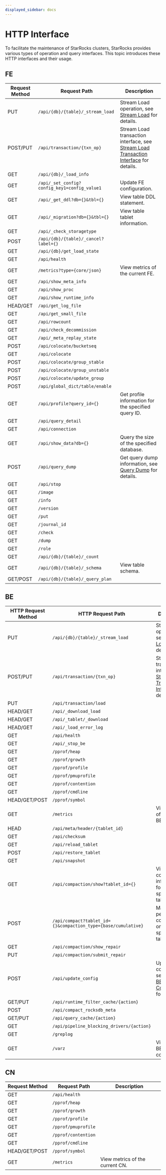 ```yaml
---
displayed_sidebar: docs
---
```


# HTTP Interface

To facilitate the maintenance of StarRocks clusters, StarRocks provides various types of operation and query interfaces. This topic introduces these HTTP interfaces and their usage.

## FE

| Request Method      | Request Path                                                    | Description                                                                                                          |
|---------------------|-----------------------------------------------------------------|----------------------------------------------------------------------------------------------------------------------|
| PUT                 | `/api/{db}/{table}/_stream_load`                                | Stream Load operation, see [Stream Load](../loading/StreamLoad.md) for details.                                      |
| POST/PUT            | `/api/transaction/{txn_op}`                                     | Stream Load transaction interface, see [Stream Load Transaction Interface](../loading/Stream_Load_transaction_interface.md) for details. |
| GET                 | `/api/{db}/_load_info`                                          |
| GET                 | `/api/_set_config?config_key1=config_value1`                    | Update FE configuration.                                                                                             |
| GET                 | `/api/_get_ddl?db={}&tbl={}`                                    | View table DDL statement.                                                                                            |
| GET                 | `/api/_migration?db={}&tbl={}`                                  | View table tablet information.                                                                                       |
| GET                 | `/api/_check_storagetype`                                       |
| POST                | `/api/{db}/{table}/_cancel?label={}`                            |
| GET                 | `/api/{db}/get_load_state`                                      |
| GET                 | `/api/health`                                                   |
| GET                 | `/metrics?type={core/json}`                                     | View metrics of the current FE.                                                                                      |
| GET                 | `/api/show_meta_info`                                           |
| GET                 | `/api/show_proc`                                                |
| GET                 | `/api/show_runtime_info`                                        |
| HEAD/GET            | `/api/get_log_file`                                             |
| GET                 | `/api/get_small_file`                                           |
| GET                 | `/api/rowcount`                                                 |
| GET                 | `/api/check_decommission`                                       |
| GET                 | `/api/_meta_replay_state`                                       |
| POST                | `/api/colocate/bucketseq`                                       |
| GET                 | `/api/colocate`                                                 |
| POST                | `/api/colocate/group_stable`                                    |
| POST                | `/api/colocate/group_unstable`                                  |
| POST                | `/api/colocate/update_group`                                    |
| POST                | `/api/global_dict/table/enable`                                 |
| GET                 | `/api/profile?query_id={}`                                      | Get profile information for the specified query ID.                                                                  |
| GET                 | `/api/query_detail`                                             |
| GET                 | `/api/connection`                                               |
| GET                 | `/api/show_data?db={}`                                          | Query the size of the specified database.                                                                            |
| POST                | `/api/query_dump`                                               | Get query dump information, see [Query Dump](../faq/Dump_query.md) for details.                                      |
| GET                 | `/api/stop`                                                     |
| GET                 | `/image`                                                        |
| GET                 | `/info`                                                         |
| GET                 | `/version`                                                      |
| GET                 | `/put`                                                          |
| GET                 | `/journal_id`                                                   |
| GET                 | `/check`                                                        |
| GET                 | `/dump`                                                         |
| GET                 | `/role`                                                         |
| GET                 | `/api/{db}/{table}/_count`                                      |
| GET                 | `/api/{db}/{table}/_schema`                                     | View table schema.                                                                                                   |
| GET/POST            | `/api/{db}/{table}/_query_plan`                                 |

## BE

| HTTP Request Method | HTTP Request Path                                               | Description                                                                                                          |
|---------------------|-----------------------------------------------------------------|----------------------------------------------------------------------------------------------------------------------|
| PUT                 | `/api/{db}/{table}/_stream_load`                                | Stream Load operation, see [Stream Load](../loading/StreamLoad.md) for details.                                      |
| POST/PUT            | `/api/transaction/{txn_op}`                                     | Stream Load transaction interface, see [Stream Load Transaction Interface](../loading/Stream_Load_transaction_interface.md) for details. |
| PUT                 | `/api/transaction/load`                                         |
| HEAD/GET            | `/api/_download_load`                                           |
| HEAD/GET            | `/api/_tablet/_download`                                        |
| HEAD/GET            | `/api/_load_error_log`                                          |
| GET                 | `/api/health`                                                   |
| GET                 | `/api/_stop_be`                                                 |
| GET                 | `/pprof/heap`                                                   |
| GET                 | `/pprof/growth`                                                 |
| GET                 | `/pprof/profile`                                                |
| GET                 | `/pprof/pmuprofile`                                             |
| GET                 | `/pprof/contention`                                             |
| GET                 | `/pprof/cmdline`                                                |
| HEAD/GET/POST       | `/pprof/symbol`                                                 |
| GET                 | `/metrics`                                                      | View metrics of the current BE.                                                                                      |
| HEAD                | `/api/meta/header/{tablet_id}`                                  |
| GET                 | `/api/checksum`                                                 |
| GET                 | `/api/reload_tablet`                                            |
| POST                | `/api/restore_tablet`                                           |
| GET                 | `/api/snapshot`                                                 |
| GET                 | `/api/compaction/show?tablet_id={}`                             | View compaction information for the specified tablet.                                                                |
| POST                | `/api/compact?tablet_id={}&compaction_type={base/cumulative}`   | Manually perform compaction on the specified tablet.                                                                 |
| GET                 | `/api/compaction/show_repair`                                   |
| PUT                 | `/api/compaction/submit_repair`                                 |
| POST                | `/api/update_config`                                            | Update BE configuration, see [Update BE Configuration](../administration/management/BE_configuration.md) for details. |
| GET/PUT             | `/api/runtime_filter_cache/{action}`                            |
| POST                | `/api/compact_rocksdb_meta`                                     |
| GET/PUT             | `/api/query_cache/{action}`                                     |
| GET                 | `/api/pipeline_blocking_drivers/{action}`                       |
| GET                 | `/greplog`                                                      |
| GET                 | `/varz`                                                         | View current BE configuration.                                                                                       |

## CN

| Request Method      | Request Path                                                    | Description                                                                                                          |
|---------------------|-----------------------------------------------------------------|----------------------------------------------------------------------------------------------------------------------|
| GET                 | `/api/health`                                                   |
| GET                 | `/pprof/heap`                                                   |
| GET                 | `/pprof/growth`                                                 |
| GET                 | `/pprof/profile`                                                |
| GET                 | `/pprof/pmuprofile`                                             |
| GET                 | `/pprof/contention`                                             |
| GET                 | `/pprof/cmdline`                                                |
| HEAD/GET/POST       | `/pprof/symbol`                                                 |
| GET                 | `/metrics`                                                      | View metrics of the current CN.                                                                                      |
